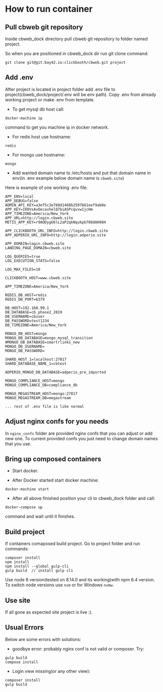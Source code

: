 # How to run container

## Pull cbweb git repository

Inside cbweb_dock directory pull cbweb git repository to folder named project. 

So when you are positioned in cbweb_dock dir run git clone command:
```
git clone git@git.bay42.io:clickbooth/cbweb.git project
```

## Add .env 

After project is located in project folder add .env file to project(cbweb_dock/project/.env will be env path). Copy .env from already working project or make .env from template.

* To get mysql db host call:
```
docker-machine ip
```
command to get you machine ip in docker network.

* For redis host use hostname:
```
redis
```
* For mongo use hostname:
```
mongo
```
* Add wanted domain name to /etc/hosts and put that domain name in env(in .env example below domain name is ```cbweb.site```)

Here is example of one working .env file:
```
APP_ENV=local
APP_DEBUG=false
ADMIN_API_KEY=a3ef5c3e760d1468b2597661eef9ab0e
APP_KEY=IK0VsAvDecavhelQ7biASPcqvvw1jcHm
APP_TIMEZONE=America/New_York
APP_URL=http://login.cbweb.site
METIS_APP_KEY=r9AODygU6lL2aP2qkNqukpb708dAH96H

APP_CLICKBOOTH_URL_INFO=http://login.cbweb.site
APP_ADPERIO_URL_INFO=http://login.adperio.site

APP_DOMAIN=login.cbweb.site
LANDING_PAGE_DOMAIN=cbweb.site

LOG_QUERIES=true
LOG_EXECUTION_STATS=false

LOG_MAX_FILES=10

CLICKBOOTH_HOST=www.cbweb.site

APP_TIMEZONE=America/New_York

REDIS_DB_HOST=redis
REDIS_DB_PORT=6379

DB_HOST=192.168.99.1
DB_DATABASE=cb_phase2_2019
DB_USERNAME=cbuser
DB_PASSWORD=test1234
DB_TIMEZONE=America/New_York

MONGO_DB_HOST=mongo
MONGO_DB_DATABASE=mongo_mysql_transition
#MONGO_DB_DATABASE=smartrlinks_new
MONGO_DB_USERNAME=
MONGO_DB_PASSWORD=

SHARD_HOST_1=localhost:27017
SHARD_DATABASE_NAME_1=cbtest

ADPERIO_MONGO_DB_DATABASE=adperio_pre_imported

MONGO_COMPLIANCE_HOST=mongo
MONGO_COMPLIANCE_DB=compliance_db

MONGO_MEGASTREAM_HOST=mongo:27017
MONGO_MEGASTREAM_DB=megastream

... rest of .env file is like normal

```

## Adjust nginx confs for you needs
In ```nginx_confs``` folder are provided nginx confs that you can adjust or add new one. To current provided confs you just need to change domain names that you use.

## Bring up composed containers

* Start docker.

* After Docker started start docker machine:
```
docker-machine start
```

* After all above finished position your cli to cbweb_dock folder and call:
```
docker-compose up
```
command and wait until it finishes.

## Build project
If containers comaposed build project. Go to project folder and run commands:
```
composer install
npm install
npm install --global gulp-cli
gulp build  // install gulp cli
```
Use node 8 version(tested on 8.14.0 and its working)with npm 6.4 version. To switch node versions use ```nvm``` or for Windows ```nvmw```.
## Use site
If all gone as expected site project is live :).

## Usual Errors

Below are some errors with solutions:

* goodbye error: probably nginx conf is not valid or composer. Try:
``` 
gulp build 
compose install
```

* Login view missing(or any other view): 
```
composer install
gulp build
```
